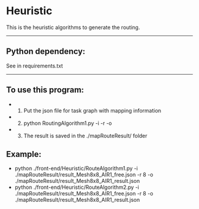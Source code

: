 # Heuristic  
This is the heuristic algorithms to generate the routing.

------------------------------------

## Python dependency:  
See in requirements.txt  

-------------------------

## To use this program:  
* 1. Put the json file for task graph with mapping information  
* 2. python RoutingAlgorithm1.py -i <inputfile> -r <row> -o <outputfile>  
* 3. The result is saved in the ./mapRouteResult/ folder

## Example:

* python ./front-end/Heuristic/RouteAlgorithm1.py -i ./mapRouteResult/result_Mesh8x8_AIR1_free.json -r 8 -o ./mapRouteResult/result_Mesh8x8_AIR1_result.json 
* python ./front-end/Heuristic/RouteAlgorithm2.py -i ./mapRouteResult/result_Mesh8x8_AIR1_free.json -r 8 -o ./mapRouteResult/result_Mesh8x8_AIR1_result.json 

